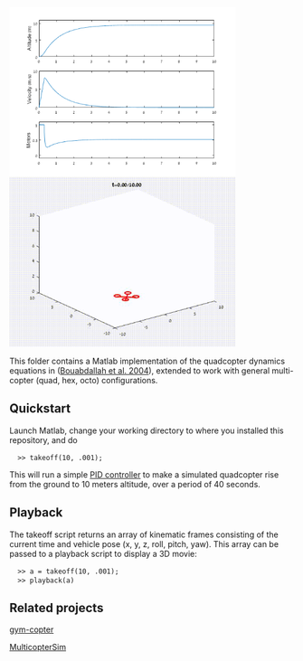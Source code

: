 <img src="takeoff.png" align="left" width="400">
<img src="takeoff.gif" width="400">


This folder contains a Matlab implementation of the quadcopter dynamics equations in
([Bouabdallah et al. 2004](https://infoscience.epfl.ch/record/97532/files/325.pdf)),
extended to work with general multi-copter (quad, hex, octo) configurations.  

## Quickstart

Launch Matlab, change your working directory to where you installed this repository, and do
```
  >> takeoff(10, .001);
```

This will run a simple [PID controller](https://en.wikipedia.org/wiki/PID_controller) to make a simulated 
quadcopter rise from the ground to 10 meters altitude, over a period of 40 seconds.

## Playback

The takeoff script returns an array of kinematic frames consisting of the current time and vehicle pose
(x, y, z, roll, pitch, yaw).  This array can be passed to a playback script to display a 3D movie:

```
  >> a = takeoff(10, .001);
  >> playback(a)
```

## Related projects

[gym-copter](https://github.com/simondlevy/gym-copter)

[MulticopterSim](https://github.com/simondlevy/MulticopterSim)

